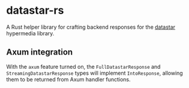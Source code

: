 # datastar-rs
A Rust helper library for crafting backend responses for the [datastar](https://github.com/delaneyj/datastar) hypermedia library.

## Axum integration
With the `axum` feature turned on, the `FullDatastarResponse` and `StreamingDatastarResponse` types will implement `IntoResponse`, allowing them to be returned from Axum handler functions.